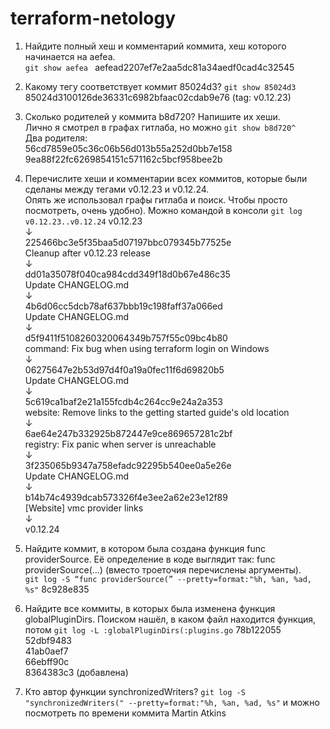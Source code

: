 # terraform-netology

1. Найдите полный хеш и комментарий коммита, хеш которого начинается на aefea.  
 `git show aefea ` 
 aefead2207ef7e2aa5dc81a34aedf0cad4c32545

2. Какому тегу соответствует коммит 85024d3?
 `git show 85024d3 ` 
 85024d3100126de36331c6982bfaac02cdab9e76 (tag: v0.12.23)  

3. Сколько родителей у коммита b8d720? Напишите их хеши.  
 Лично я смотрел в графах гитлаба, но можно `git show b8d720^`  
 Два родителя:  
 56cd7859e05c36c06b56d013b55a252d0bb7e158  
 9ea88f22fc6269854151c571162c5bcf958bee2b

4. Перечислите хеши и комментарии всех коммитов, которые были сделаны между тегами v0.12.23 и v0.12.24.  
 Опять же использовал графы гитлаба и поиск. Чтобы просто посмотреть, очень удобно). Можно командой в консоли `git log v0.12.23..v0.12.24`
 v0.12.23  
    ↓  
    225466bc3e5f35baa5d07197bbc079345b77525e  
    Cleanup after v0.12.23 release  
    ↓  
    dd01a35078f040ca984cdd349f18d0b67e486c35  
    Update CHANGELOG.md  
    ↓  
    4b6d06cc5dcb78af637bbb19c198faff37a066ed  
    Update CHANGELOG.md  
    ↓  
    d5f9411f5108260320064349b757f55c09bc4b80  
    command: Fix bug when using terraform login on Windows  
    ↓  
    06275647e2b53d97d4f0a19a0fec11f6d69820b5  
    Update CHANGELOG.md  
    ↓  
    5c619ca1baf2e21a155fcdb4c264cc9e24a2a353  
    website: Remove links to the getting started guide's old location  
    ↓  
    6ae64e247b332925b872447e9ce869657281c2bf  
    registry: Fix panic when server is unreachable  
    ↓  
    3f235065b9347a758efadc92295b540ee0a5e26e  
    Update CHANGELOG.md  
    ↓  
    b14b74c4939dcab573326f4e3ee2a62e23e12f89  
    [Website] vmc provider links  
    ↓  
 v0.12.24  

5. Найдите коммит, в котором была создана функция func providerSource. Её определение в коде выглядит так: func providerSource(...) (вместо троеточия перечислены аргументы).  
 `git log -S “func providerSource(” --pretty=format:"%h, %an, %ad, %s"`
 8c928e835

6. Найдите все коммиты, в которых была изменена функция globalPluginDirs.
 Поиском нашёл, в каком файл находится функция, потом `git log -L :globalPluginDirs(:plugins.go`
 78b122055  
 52dbf9483  
 41ab0aef7  
 66ebff90c  
 8364383c3 (добавлена)

7. Кто автор функции synchronizedWriters? 
 `git log -S "synchronizedWriters(" --pretty=format:"%h, %an, %ad, %s"`  и можно посмотреть по времени коммита 
 Martin Atkins
